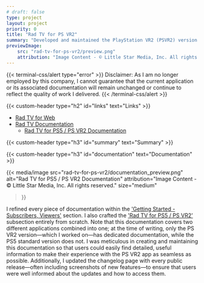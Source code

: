 ```yaml
---
# draft: false
type: project
layout: project
priority: 0
title: "Rad TV for PS VR2"
summary: "Developed and maintained the PlayStation VR2 (PSVR2) version of Rad TV for PS5, a hybrid media streaming application—the first of its kind on the PS5."
previewImage:
    src: "rad-tv-for-ps-vr2/preview.png"
    attribution: "Image Content - © Little Star Media, Inc. All rights reserved."
---
```


{{< terminal-css/alert type="error" >}}
    Disclaimer: As I am no longer employed by this company, I cannot guarantee that the current application or its associated documentation will remain unchanged or continue to reflect the quality of work I delivered.
{{< /terminal-css/alert >}}

{{< custom-header type="h2" id="links" text="Links" >}}
- [Rad TV for Web](https://radtv.com/)
- [Rad TV Documentation](https://docs.rad.live/rad)
    - [Rad TV for PS5 / PS VR2 Documentation](https://docs.rad.live/rad/getting-started-subscribers-viewers/rad-tv-for-ps5-ps-vr2)

{{< custom-header type="h3" id="summary" text="Summary" >}}

{{< custom-header type="h3" id="documentation" text="Documentation" >}}

{{< media/image
    src="rad-tv-for-ps-vr2/documentation_preview.png"
    alt="Rad TV for PS5 / PS VR2 Documentation"
    attribution="Image Content - © Little Star Media, Inc. All rights reserved."
    size="medium"
>}}

I refined every piece of documentation within the ['Getting Started - Subscribers, Viewers'](https://docs.rad.live/rad/getting-started-subscribers-viewers) section. I also crafted the ['Rad TV for PS5 / PS VR2'](https://docs.rad.live/rad/getting-started-subscribers-viewers/rad-tv-for-ps5-ps-vr2) subsection entirely from scratch. Note that this documentation covers two different applications combined into one; at the time of writing, only the PS VR2 version—which I worked on—has dedicated documentation, while the PS5 standard version does not. I was meticulous in creating and maintaining this documentation so that users could easily find detailed, useful information to make their experience with the PS VR2 app as seamless as possible. Additionally, I updated the changelog page with every public release—often including screenshots of new features—to ensure that users were well informed about the updates and how to access them.